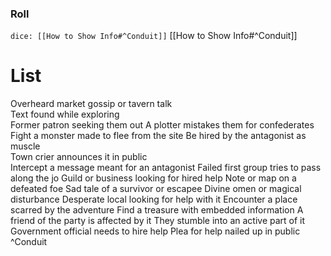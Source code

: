 ### Roll
`dice: [[How to Show Info#^Conduit]]`
[[How to Show Info#^Conduit]]

# List
Overheard market gossip or tavern talk  
Text found while exploring  
Former patron seeking them out
A plotter mistakes them for confederates  
Fight a monster made to flee from the site 
Be hired by the antagonist as muscle  
Town crier announces it in public  
Intercept a message meant for an antagonist
Failed first group tries to pass along the jo
Guild or business looking for hired help
Note or map on a defeated foe
Sad tale of a survivor or escapee
Divine omen or magical disturbance
Desperate local looking for help with it
Encounter a place scarred by the adventure
Find a treasure with embedded information
A friend of the party is affected by it
They stumble into an active part of it
Government official needs to hire help
Plea for help nailed up in public
^Conduit

